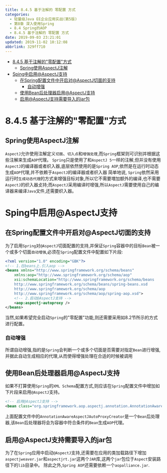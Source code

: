 ```yaml
---
title: 8.4.5 基于注解的 零配置 方式
categories: 
  - 轻量级Java EE企业应用实战(第5版)
  - 第8章 深入使用Spring
  - 8.4 Spring的AOP
  - 8.4.5 基于注解的 零配置 方式
date: 2019-09-03 23:21:01
updated: 2019-11-02 10:12:08
abbrlink: 329ff710
---
```

<div id='my_toc'>

- [8.4.5 基于注解的"零配置"方式](/JavaReadingNotes/329ff710/#8-4-5-基于注解的"零配置"方式)
    - [Spring使用AspectJ注解](/JavaReadingNotes/329ff710/#Spring使用AspectJ注解)
- [Sping中启用@AspectJ支持](/JavaReadingNotes/329ff710/#Sping中启用-AspectJ支持)
    - [在Spring配置文件中开启对@AspectJ切面的支持](/JavaReadingNotes/329ff710/#在Spring配置文件中开启对-AspectJ切面的支持)
        - [自动增强](/JavaReadingNotes/329ff710/#自动增强)
    - [使用Bean后处理器启用@AspectJ支持](/JavaReadingNotes/329ff710/#使用Bean后处理器启用-AspectJ支持)
    - [启用@AspectJ支持需要导入的jar包](/JavaReadingNotes/329ff710/#启用-AspectJ支持需要导入的jar包)

</div>
<!--more-->
<script>if (navigator.platform.toLowerCase() == 'win32'){document.getElementById('my_toc').style.display = 'none';}</script>

<!--end-->
<!--SSTStart-->
# 8.4.5 基于注解的"零配置"方式 #
## Spring使用AspectJ注解 ##
`AspectJ`允许使用注解定义`切面`、`切入点`和`增强处理`,而`Spring`框架则可识别并根据这些注解来生成`AOP`代理。 `Spring`只是使用了和`AspectJ 5`一样的注解,但并没有使用`AspectJ`的编译器或者织入器,底层依然使用的是`Spring AOP`,依然是在运行时动态生成`AOP`代理,并不依赖于`AspectJ`的编译器或者织入器
简单地说, `Spring`依然采用运行时`生成动态代理`的方式来增强目标对象,所以它不需要増加额外的编译,也不需要`AspectJ`的织入器攴持;而`AspectJ`采用编译时增强,所以`AspectJ`需要使用自己的编译器来编译`Java`文件,还需要织入器。

# Sping中启用@AspectJ支持 #
## 在Spring配置文件中开启对@AspectJ切面的支持 ##
为了启用`Spring`对`@AspectJ`切面配置的支持,并保证`Spring`容器中的目标`Bean`被一个或多个切面`自动增强`,必须在`Spring`配置文件中配置如下片段:
```xml
<?xml version="1.0" encoding="GBK"?>
<!-- 1.在beans上.引入aop -->
<beans xmlns="http://www.springframework.org/schema/beans"
    xmlns:aop="http://www.springframework.org/schema/aop"
    xsi:schemaLocation="http://www.springframework.org/schema/beans 
    http://www.springframework.org/schema/beans/spring-beans.xsd
    http://www.springframework.org/schema/aop
    http://www.springframework.org/schema/aop/spring-aop.xsd">
    <!-- 2.启动@AspectJ支持 -->
    <aop:aspectj-autoproxy />
</beans>
```
当然,如果希望完全启动`Spring`的"零配置"功能,则还需要采用如8.2节所示的方式进行配置。
### 自动增强 ###
所谓自动增强,指的是`Spring`会判断一个或多个切面是否需要对指定`Bean`进行增强,并据此自动生成相应的代理,从而使得增强处理在合适的时候被调用
## 使用Bean后处理器启用@AspectJ支持 ##
如果不打算使用`Spring`的`XML Schema`配置方式,则应该在`Spring`配置文件中增加如下片段来启用`@AspectJ`支持。
```xml
<!-- 启用@AspectJ支持 -->
<bean class="org.springframework.aop.aspectj.annotation.AnnotationAwareAspectJAutoProxyCreator">
```
上面配置文件中的`AnnotationAwareAspectJAutoProxyCreator`是一个`Bean`后处理器,该`Bean`后处理器将会为容器中符合条件的`Bean`生成`AOP`代理。

## 启用@AspectJ支持需要导入的jar包 ##
<!--replace:aspectjweaver=aspect j weaver&aopalliance=A O P alliance-->

为了在`Spring`应用中启动`@AspectJ`支持,还需要在应用的类加载路径下增加`aspectjweaver.jar`和`aspectjrt.jar`这两个`JAR`库,这两个`jar`包位于`Aspect`安装路径下的`lib`目录中。
除此之外,`Spring AOP`还需要依赖一个`aopalliance.jar`.

<!--SSTStop-->
